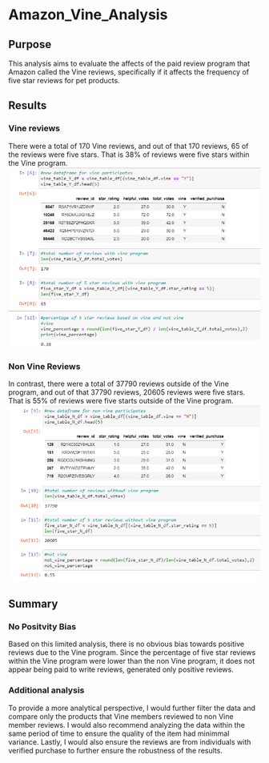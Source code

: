 # Amazon_Vine_Analysis

## Purpose
This analysis aims to evaluate the affects of the paid review program that Amazon called the Vine reviews, specifically if it affects the frequency of five star reviews for pet products. 

## Results

### Vine reviews
There were a total of 170 Vine reviews, and out of that 170 reviews, 65 of the reviews were five stars. That is 38% of reviews were five stars within the Vine program. 
![Vine dataframe](Vine.png)

### Non Vine Reviews
In contrast, there were a total of 37790 reviews outside of the Vine program, and out of that 37790 reviews, 20605 reviews were five stars. That is 55% of reviews were five starts outside of the Vine program. 
![Not Vine dataframe](Not_Vine.png)

## Summary

### No Positvity Bias
Based on this limited analysis, there is no obvious bias towards positive reviews due to the Vine program. Since the percentage of five star reviews within the Vine program were lower than the non Vine program, it does not appear being paid to write reviews, generated only positive reviews. 

### Additional analysis
To provide a more analytical perspective, I would further filter the data and compare only the products that Vine members reviewed to non Vine member reviews. I would also recommend analyzing the data within the same period of time to ensure the quality of the item had minimmal variance. Lastly, I would also ensure the reviews are from individuals with verified purchase to further ensure the robustness of the results. 